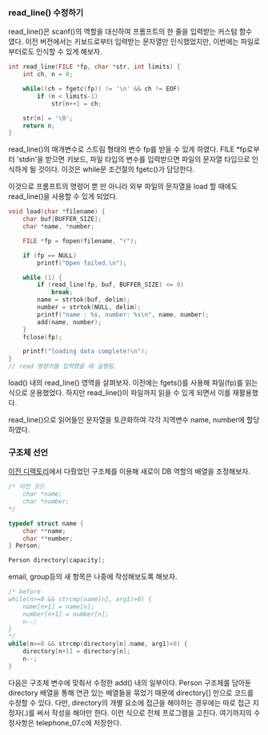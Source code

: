 ### read_line() 수정하기

read_line()은 scanf()의 역할을 대신하여 프롬프트의 한 줄을 입력받는 커스텀 함수 였다.
이전 버전에서는 키보드로부터 입력받는 문자열만 인식했었지만, 이번에는 파일로부터로도 인식할 수 있게 해보자.

```c
int read_line(FILE *fp, char *str, int limits) {
    int ch, n = 0;

    while((ch = fgetc(fp)) != '\n' && ch != EOF)
        if (n < limits-1)
            str[n++] = ch;

    str[n] = '\0';
    return n;
}
```
read_line()의 매개변수로 스트림 형태의 변수 fp를 받을 수 있게 하였다.
FILE *fp로부터 'stdin'을 받으면 키보드, 파일 타입의 변수를 입력받으면 파일의 문자열 타입으로 인식하게 될 것이다.
이것은 while문 조건절의 fgetc()가 담당한다.

이것으로 프롬프트의 명령어 뿐 만 아니라 외부 파일의 문자열을 load 할 때에도 read_line()을 사용할 수 있게 되었다.

```c
void load(char *filename) {
    char buf[BUFFER_SIZE];
    char *name, *number;

    FILE *fp = fopen(filename, "r");

    if (fp == NULL)
        printf("Open failed.\n");

    while (1) {
        if (read_line(fp, buf, BUFFER_SIZE) <= 0)
            break;
        name = strtok(buf, delim);
        number = strtok(NULL, delim);
        printf("name : %s, number: %s\n", name, number);
        add(name, number);
    }
    fclose(fp);

    printf("loading data complete!\n");
}
// read 명령어를 입력했을 때 실행됨.
```
load() 내의 read_line() 영역을 살펴보자.
이전에는 fgets()를 사용해 파일(fp)를 읽는 식으로 운용했었다.
하지만 read_line()이 파일까지 읽을 수 있게 되면서 이를 재활용했다.

read_line()으로 읽어들인 문자열을 토큰화하여 각각 지역변수 name, number에 할당하였다.

### 구조체 선언

<a href="https://github.com/TaekGeunLee/study_CS/tree/master/S1/11">이전 디렉토리</a>에서 다뤘었던 구조체를 이용해 새로이 DB 역할의 배열을 조정해보자.

```c
/* 이전 코드
    char *name;
    char *number;
*/

typedef struct name {
    char **name;
    char **number;
} Person;

Person directory[capacity];
```

email, group등의 새 항목은 나중에 작성해보도록 해보자.

```c
/* before
while(n>=0 && strcmp(name[n], arg1)>0) {
    name[n+1] = name[n];
    number[n+1] = number[n];
    n--;
}
*/
while(n>=0 && strcmp(directory[n].name, arg1)>0) {
    directory[n+1] = directory[n];
    n--;
}
```

다음은 구조체 변수에 맞춰서 수정한 add() 내의 일부이다.
Person 구조체를 담아둔 directory 배열을 통해 연관 있는 배열들을 묶었기 때문에
directory[] 만으로 코드를 수정할 수 있다.
다만, directory의 개별 요소에 접근을 해야하는 경우에는 따로 접근 지정자(.)를 써서 작성을 해야만 한다.
이런 식으로 전체 프로그램을 고친다. 여기까지의 수정사항은 telephone_07.c에 저장한다.